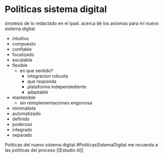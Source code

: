 # Politicas sistema digital
sinstesis de lo redactado en el ipad. acerca de los axiomas para mi nuevo sistema digital. 

- intuitivo
- compuesto
- confiable
- focalizado
- escalable
- flexible
	- en que sentido?
		- integracion robusta
		- que responda
		- plataforma independediente
		- adaptable
- mantenible
	- sin reimplementaciones engorrosa
-  minimalista
- automatizado
- definido
- poderoso
- integrado
- separado

Politicas del nuevo sistema digital
#PoliticasSistemaDigital
me recuerda a las politicas del proceso
[[Estudio iti]]